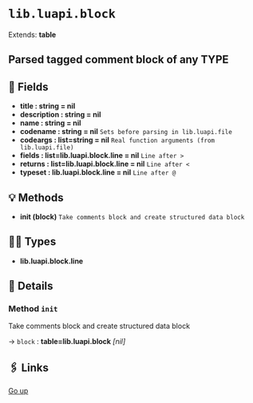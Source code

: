 # `lib.luapi.block`

Extends: **table**

## Parsed tagged comment block of any TYPE

## 📜 Fields

+ **title : string = nil**
+ **description : string = nil**
+ **name : string = nil**
+ **codename : string = nil**
  `Sets before parsing in lib.luapi.file`
+ **codeargs : list=string = nil**
  `Real function arguments (from lib.luapi.file)`
+ **fields : list=lib.luapi.block.line = nil**
  `Line after >`
+ **returns : list=lib.luapi.block.line = nil**
  `Line after <`
+ **typeset : lib.luapi.block.line = nil**
  `Line after @`

## 💡 Methods

+ **init (block)**
  `Take comments block and create structured data block`

## 👨‍👦 Types

+ **lib.luapi.block.line**

## 🧩 Details

### Method `init`

Take comments block and create structured data block

→ `block` : **table=lib.luapi.block** _[nil]_

## 🖇️ Links

[Go up](..)
